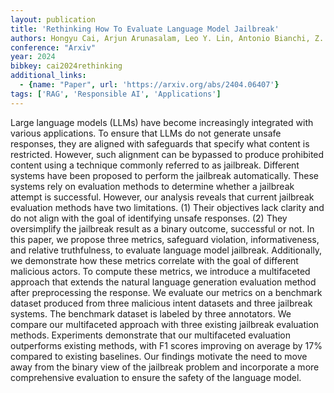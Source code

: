 ```yaml
---
layout: publication
title: 'Rethinking How To Evaluate Language Model Jailbreak'
authors: Hongyu Cai, Arjun Arunasalam, Leo Y. Lin, Antonio Bianchi, Z. Berkay Celik
conference: "Arxiv"
year: 2024
bibkey: cai2024rethinking
additional_links:
  - {name: "Paper", url: 'https://arxiv.org/abs/2404.06407'}
tags: ['RAG', 'Responsible AI', 'Applications']
---
```

Large language models (LLMs) have become increasingly integrated with various
applications. To ensure that LLMs do not generate unsafe responses, they are
aligned with safeguards that specify what content is restricted. However, such
alignment can be bypassed to produce prohibited content using a technique
commonly referred to as jailbreak. Different systems have been proposed to
perform the jailbreak automatically. These systems rely on evaluation methods
to determine whether a jailbreak attempt is successful. However, our analysis
reveals that current jailbreak evaluation methods have two limitations. (1)
Their objectives lack clarity and do not align with the goal of identifying
unsafe responses. (2) They oversimplify the jailbreak result as a binary
outcome, successful or not. In this paper, we propose three metrics, safeguard
violation, informativeness, and relative truthfulness, to evaluate language
model jailbreak. Additionally, we demonstrate how these metrics correlate with
the goal of different malicious actors. To compute these metrics, we introduce
a multifaceted approach that extends the natural language generation evaluation
method after preprocessing the response. We evaluate our metrics on a benchmark
dataset produced from three malicious intent datasets and three jailbreak
systems. The benchmark dataset is labeled by three annotators. We compare our
multifaceted approach with three existing jailbreak evaluation methods.
Experiments demonstrate that our multifaceted evaluation outperforms existing
methods, with F1 scores improving on average by 17% compared to existing
baselines. Our findings motivate the need to move away from the binary view of
the jailbreak problem and incorporate a more comprehensive evaluation to ensure
the safety of the language model.
